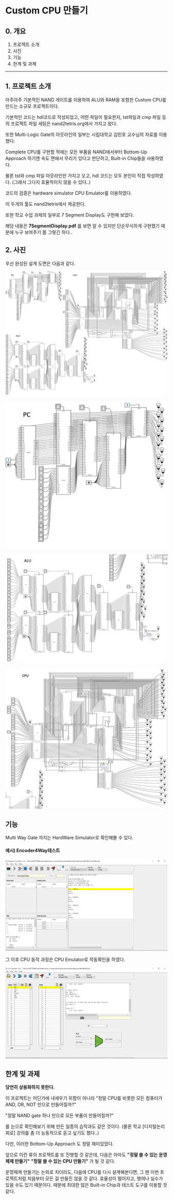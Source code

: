 # Custom CPU 만들기

## 0. 개요

1. 프로젝트 소개
2. 사진
3. 기능
4. 한계 및 과제

-------------

## 1. 프로젝트 소개

아주아주 기본적인 NAND 게이트를 이용하여 
ALU와 RAM을 포함한 
Custom CPU를 만드는 소규모 프로젝트이다.

기본적인 코드는 hdl코드로 작성되었고,
어떤 파일이 필요한지, tst파일과 cmp 파일 등의 
프로젝트 파일 세팅은
nand2tetris.org에서 가지고 왔다.

또한 Multi-Logic Gate의 아웃라인의 일부는 
시립대학교 김민호 교수님의 자료를 이용했다.

Complete CPU를 구현할 적에는 모든 부품을
NAND에서부터 Bottom-Up Approach 하기엔 속도 면에서  무리가 있다고 판단하고, Built-in Chip들을 사용하였다.

물론 tst와 cmp 파일 아웃라인만 가지고 오고,
hdl 코드는 모두 본인이 직접 작성하였다. (그래서 그다지 효율적이지 않을 수 있다..)

코드의 검증은
hardware simulator
CPU Emulator를 이용하였다.

이 두개의 툴도 nand2tetris에서 제공한다.

또한 학교 수업 과제의 일부로 7 Segment Display도 구현해 보았다. 

해당 내용은  **7SegmentDisplay.pdf** 를 보면 알 수 있지만 단순무식하게 구현했기 때문에 누구 보여주기 쫌 그렇긴 하다..

## 2. 사진 

우선 완성된 설계 도면은 다음과 같다.


![1.jpg](img/1.jpg "전체 설계 도면")


![2.jpg](img/2.jpg "Program Counter")


![3.jpg](img/3.jpg "ALU")


![4.jpg](img/4.jpg "Ram포함 CPU")



## 기능 

Multi Way Gate 까지는 HardWare Simulator로 확인해볼 수 있다. 

#### 예시) Encoder4Way테스트 

![5.jpg](img/5.jpg "Ram포함 CPU")


그 이후 CPU 동작 과정은 CPU Emulator로 작동확인을 하였다. 

![6.jpg](img/6.jpg "동작확인")


## 한계 및 과제 

**당연히 상용화하지 못한다.**

이 프로젝트는 어딘가에 내세우기 위함이 아니라 
"정말 CPU를 비롯한 모든 컴퓨터가 AND, OR, NOT 만으로 만들어질까?"

"정말 NAND gate 하나 만으로 모든 부품이 만들어질까?"

를 눈으로 확인해보기 위해 만든 일종의 습작과도 같은 것이다.  (물론 학교 [디지털논리회로] 강의를 좀 더 능동적으로 듣고 싶기도 했다..)

다만, 이러한 Bottom-Up Approach 도 정말 재미있었다.

앞으로 이런 류의 프로젝트를 또 진행할 것 같은데,
다음은 아마도 **"정말 쓸 수 있는 운영체제 만들기"**
**"정말 쓸 수 있는 CPU 만들기"** 가 될 것 같다.

운영체제 만들기는 논외로 치더라도, 다음에 CPU를 다시 설계해본다면, 
그 땐 이번 프로젝트처럼 처음부터 모든 걸 만들진 않을 것 같다. 효율성이 떨어지고, 행여나 실수가 있을 수도 있기 때문이다. 
때문에 최대한 많은 Built-in Chip과 테스트 도구를 이용할 것 같다.
